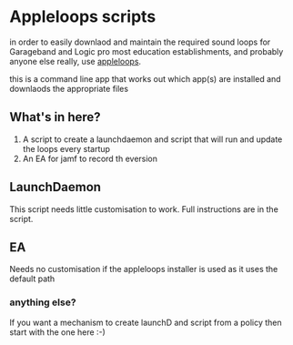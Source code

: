 # Appleloops scripts #

in order to easily downlaod and maintain the required sound loops for Garageband and Logic pro most education establishments, and probably anyone else really, use [appleloops](https://github.com/carlashley/appleloops).

this is a command line app that works out which app(s) are installed and downlaods the appropriate files

## What's in here? ##
1.  A script to create a launchdaemon and script that will run and update the loops every startup
2.  An EA for jamf to record th eversion

## LaunchDaemon ##

This script needs little customisation to work. Full instructions are in the script.

## EA ##
Needs no customisation if the appleloops installer is used as it uses the default path


### anything else? ###
If you want a mechanism to create launchD and script from a policy then start with the one here :-)